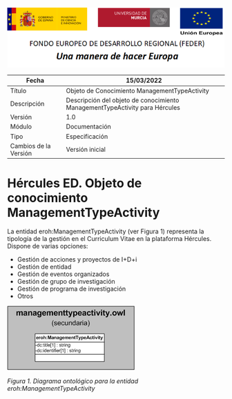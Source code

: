 ![](../../Docs/media/CabeceraDocumentosMD.png)

| Fecha         | 15/03/2022                                                   |
| ------------- | ------------------------------------------------------------ |
|Título|Objeto de Conocimiento ManagementTypeActivity| 
|Descripción|Descripción del objeto de conocimiento ManagementTypeActivity para Hércules|
|Versión|1.0|
|Módulo|Documentación|
|Tipo|Especificación|
|Cambios de la Versión|Versión inicial|

# Hércules ED. Objeto de conocimiento ManagementTypeActivity

La entidad eroh:ManagementTypeActivity (ver Figura 1) representa la tipología de la gestión en el Curriculum Vitae en la plataforma Hércules. Dispone de varias opciones:
- Gestión de acciones y proyectos de I+D+i
- Gestión de entidad
- Gestión de eventos organizados
- Gestión de grupo de investigación
- Gestión de programa de investigación
- Otros

![](../../Docs/media/ObjetosDeConocimiento/ManagementTypeActivity.png)

*Figura 1. Diagrama ontológico para la entidad eroh:ManagementTypeActivity*
